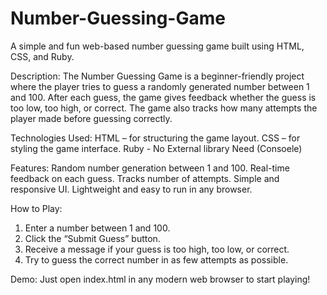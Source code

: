 # Number-Guessing-Game
A simple and fun web-based number guessing game built using HTML, CSS, and Ruby.

Description:
The Number Guessing Game is a beginner-friendly project where the player tries to guess a randomly generated number between 1 and 100. After each guess, the game gives feedback whether the guess is too low, too high, or correct. The game also tracks how many attempts the player made before guessing correctly.

Technologies Used:
HTML – for structuring the game layout.
CSS – for styling the game interface.
Ruby - No External library Need (Consoele)

Features:
Random number generation between 1 and 100.
Real-time feedback on each guess.
Tracks number of attempts.
Simple and responsive UI.
Lightweight and easy to run in any browser.

How to Play:
1. Enter a number between 1 and 100.
2. Click the “Submit Guess” button.
3. Receive a message if your guess is too high, too low, or correct.
4. Try to guess the correct number in as few attempts as possible.

Demo:
Just open index.html in any modern web browser to start playing!
